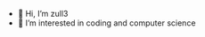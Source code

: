 - 👋 Hi, I’m zull3
- 👀 I’m interested in coding and computer science  


<!---
zull3/zull3 is a ✨ special ✨ repository because its `README.md` (this file) appears on your GitHub profile.
You can click the Preview link to take a look at your changes.
--->
